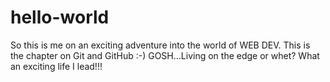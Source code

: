 # hello-world

So this is me on an exciting adventure into the world of WEB DEV.
This is the chapter on Git and GitHub :-) GOSH...Living on the edge or whet? What an exciting life I lead!!!
